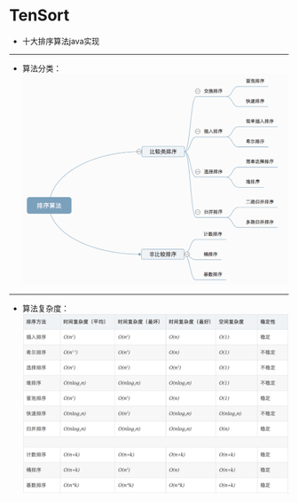 # TenSort
+ 十大排序算法java实现
-----------------------------
+ 算法分类： 
![算法分类](https://github.com/jikwjjw/TenSort/blob/master/src/%E7%AE%97%E6%B3%95%E5%88%86%E7%B1%BB.png "算法分类")
-------------------------------------
+ 算法复杂度： 
![算法复杂度](https://github.com/jikwjjw/TenSort/blob/master/src/%E7%AE%97%E6%B3%95%E5%A4%8D%E6%9D%82%E5%BA%A6.png "算法复杂度")
